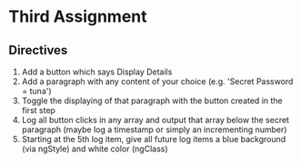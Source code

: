 # Third Assignment

## Directives
1. Add a button which says Display Details
2. Add a paragraph with any content of your choice (e.g. 'Secret Password = tuna')
3. Toggle the displaying of that paragraph with the button created in the first step
4. Log all button clicks in any array and output that array below the secret paragraph (maybe log a timestamp or simply an incrementing number)
5. Starting at the 5th log item, give all future log items a blue background (via ngStyle) and white color (ngClass)  